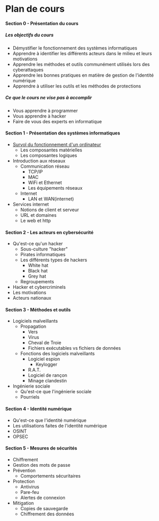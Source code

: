 # Plan de cours #
#### Section 0 - Présentation du cours ####
##### Les objectifs du cours #####
- Démystifier le fonctionnement des systèmes informatiques
- Apprendre à identifier les différents acteurs dans le milieu et leurs motivations
- Apprendre les méthodes et outils communément utilisés lors des cyberattaques
- Apprendre les bonnes pratiques en matière de gestion de l'identité numérique
- Apprendre à utiliser les outils et les méthodes de protections
##### Ce que le cours ne vise pas à accomplir #####
- Vous apprendre à programmer
- Vous apprendre à hacker
- Faire de vous des experts en informatique
#### Section 1 - Présentation des systèmes informatiques ####
-  [Survol du fonctionnement d'un ordinateur](1_Ordinateur.md)
	- Les composantes matérielles
	- Les composantes logiques
- Introduction aux réseaux
	- Communication réseau
		- TCP/IP
		- MAC
		- WiFi et Ethernet
		- Les équipements réseaux
	- Internet
		- LAN et WAN(internet)
- Services internet
	- Notions de client et serveur
	- URL et domaines
	- Le web et http
#### Section 2 - Les acteurs en cybersécurité ####
- Qu'est-ce qu'un hacker
	- Sous-culture "hacker"
	- Pirates informatiques
	- Les différents types de hackers
		- White hat
		- Black hat 
		- Grey hat
	- Regroupements
- Hacker et cybercriminels
- Les motivations
- Acteurs nationaux
#### Section 3 - Méthodes et outils ####
- Logiciels malveillants
	- Propagation
		- Vers
		- Virus
		- Cheval de Troie
		- Fichiers exécutables vs fichiers de données
	- Fonctions des logiciels malveillants
		- Logiciel espion
			- Keylogger
		- R.A.T.
		- Logiciel de rançon
		- Minage clandestin
- Ingénierie sociale
	- Qu'est-ce que l'ingénierie sociale
	- Pourriels
#### Section 4 - Identité numérique ####
- Qu'est-ce que l'identité numérique
- Les utilisations faites de l'identité numérique
- OSINT
- OPSEC
#### Section 5 - Mesures de sécurités ####
- Chiffrement
- Gestion des mots de passe
- Prévention
	- Comportements sécuritaires
- Protection
	- Antivirus
	- Pare-feu
	- Alertes de connexion
- Mitigation
	- Copies de sauvegarde
	- Chiffrement des données